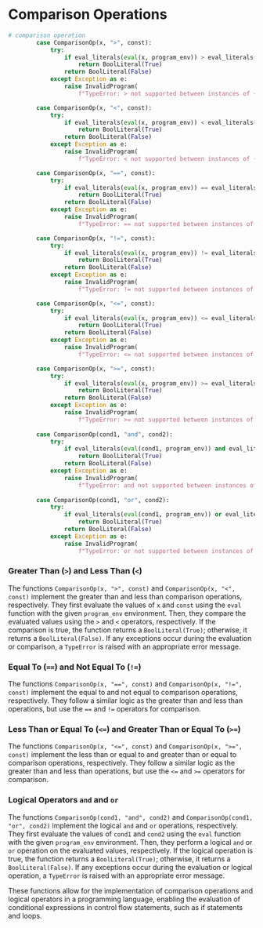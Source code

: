 # Comparison Operations

```python
# comparison operation
        case ComparisonOp(x, ">", const):
            try:
                if eval_literals(eval(x, program_env)) > eval_literals(eval(const, program_env)):
                    return BoolLiteral(True)
                return BoolLiteral(False)
            except Exception as e:
                raise InvalidProgram(
                    f"TypeError: > not supported between instances of {x} and {const}")

        case ComparisonOp(x, "<", const):
            try:
                if eval_literals(eval(x, program_env)) < eval_literals(eval(const, program_env)):
                    return BoolLiteral(True)
                return BoolLiteral(False)
            except Exception as e:
                raise InvalidProgram(
                    f"TypeError: < not supported between instances of {x} and {const}")

        case ComparisonOp(x, "==", const):
            try:
                if eval_literals(eval(x, program_env)) == eval_literals(eval(const, program_env)):
                    return BoolLiteral(True)
                return BoolLiteral(False)
            except Exception as e:
                raise InvalidProgram(
                    f"TypeError: == not supported between instances of {x} and {const}")

        case ComparisonOp(x, "!=", const):
            try:
                if eval_literals(eval(x, program_env)) != eval_literals(eval(const, program_env)):
                    return BoolLiteral(True)
                return BoolLiteral(False)
            except Exception as e:
                raise InvalidProgram(
                    f"TypeError: != not supported between instances of {x} and {const}")

        case ComparisonOp(x, "<=", const):
            try:
                if eval_literals(eval(x, program_env)) <= eval_literals(eval(const, program_env)):
                    return BoolLiteral(True)
                return BoolLiteral(False)
            except Exception as e:
                raise InvalidProgram(
                    f"TypeError: <= not supported between instances of {x} and {const}")

        case ComparisonOp(x, ">=", const):
            try:
                if eval_literals(eval(x, program_env)) >= eval_literals(eval(const, program_env)):
                    return BoolLiteral(True)
                return BoolLiteral(False)
            except Exception as e:
                raise InvalidProgram(
                    f"TypeError: >= not supported between instances of {x} and {const}")
        
        case ComparisonOp(cond1, "and", cond2):
            try:
                if eval_literals(eval(cond1, program_env)) and eval_literals(eval(cond2, program_env)):
                    return BoolLiteral(True)
                return BoolLiteral(False)
            except Exception as e:
                raise InvalidProgram(
                    f"TypeError: and not supported between instances of {cond1} and {cond2}")
        
        case ComparisonOp(cond1, "or", cond2):
            try:
                if eval_literals(eval(cond1, program_env)) or eval_literals(eval(cond2, program_env)):
                    return BoolLiteral(True)
                return BoolLiteral(False)
            except Exception as e:
                raise InvalidProgram(
                    f"TypeError: or not supported between instances of {cond1} and {cond2}")
```

### Greater Than (`>`) and Less Than (`<`)

The functions `ComparisonOp(x, ">", const)` and `ComparisonOp(x, "<", const)` implement the greater than and less than comparison operations, respectively. They first evaluate the values of `x` and `const` using the `eval` function with the given `program_env` environment. Then, they compare the evaluated values using the `>` and `<` operators, respectively. If the comparison is true, the function returns a `BoolLiteral(True)`; otherwise, it returns a `BoolLiteral(False)`. If any exceptions occur during the evaluation or comparison, a `TypeError` is raised with an appropriate error message.

### Equal To (`==`) and Not Equal To (`!=`)

The functions `ComparisonOp(x, "==", const)` and `ComparisonOp(x, "!=", const)` implement the equal to and not equal to comparison operations, respectively. They follow a similar logic as the greater than and less than operations, but use the `==` and `!=` operators for comparison.

### Less Than or Equal To (`<=`) and Greater Than or Equal To (`>=`)

The functions `ComparisonOp(x, "<=", const)` and `ComparisonOp(x, ">=", const)` implement the less than or equal to and greater than or equal to comparison operations, respectively. They follow a similar logic as the greater than and less than operations, but use the `<=` and `>=` operators for comparison.

### Logical Operators `and` and `or`

The functions `ComparisonOp(cond1, "and", cond2)` and `ComparisonOp(cond1, "or", cond2)` implement the logical `and` and `or` operations, respectively. They first evaluate the values of `cond1` and `cond2` using the `eval` function with the given `program_env` environment. Then, they perform a logical `and` or `or` operation on the evaluated values, respectively. If the logical operation is true, the function returns a `BoolLiteral(True)`; otherwise, it returns a `BoolLiteral(False)`. If any exceptions occur during the evaluation or logical operation, a `TypeError` is raised with an appropriate error message.

These functions allow for the implementation of comparison operations and logical operators in a programming language, enabling the evaluation of conditional expressions in control flow statements, such as if statements and loops.
